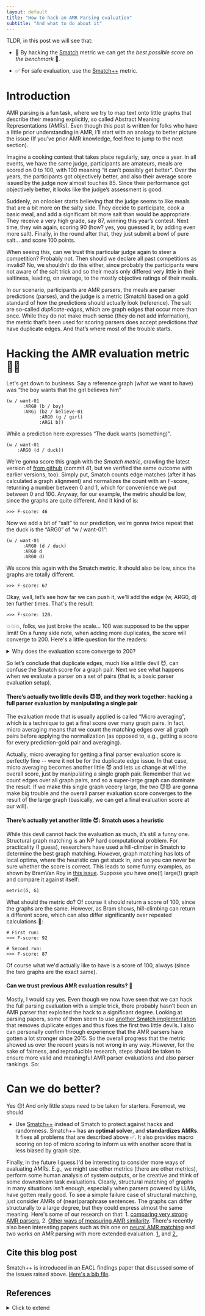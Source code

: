 ```yaml
---
layout: default
title: "How to hack an AMR Parsing evaluation"
subtitle: "And what to do about it"
---
```


TLDR, in this post we will see that:

- 🤯 By hacking the [Smatch](https://github.com/snowblink14/smatch) metric we can get *the best possible score on the benchmark* 🚀. 

- ✅ For safe evaluation, use the [Smatch++](https://github.com/flipz357/smatchpp) metric.

# Introduction

AMR parsing is a fun task, where we try to map text onto little graphs that describe their meaning explicitly, so called Abstract Meaning Representations (AMRs). Even though this post is written for folks who have a little prior understanding in AMR, I’ll start with an analogy to better picture the issue (If you’ve prior AMR knowledge, feel free to jump to the next section).

Imagine a cooking contest that takes place regularly, say, once a year. In all events, we have the same judge, participants are amateurs, meals are scored on 0 to 100, with 100 meaning “it can’t possibly get better”. Over the years, the participants got objectively better, and also their average score issued by the judge now almost touches 85. Since their performance got objectively better, it looks like the judge’s assessment is good.

Suddenly, an onlooker starts believing that the judge seems to like meals that are a bit more on the salty side. They decide to participate, cook a basic meal, and add a significant bit more salt than would be appropriate. They receive a very high grade, say 87, winning this year’s contest. Next time, they win again, scoring 90 (how? yes, you guessed it, by adding even more salt). Finally, in the round after that, they just submit a bowl of pure salt… and score 100 points.

When seeing this, can we trust this particular judge again to steer a competition? Probably not. Then should we declare all past competitions as invalid? No, we shouldn’t do this either, since probably the participants were not aware of the salt trick and so their meals only differed very little in their saltiness, leading, on average, to the mostly objective ratings of their meals.

In our scenario, participants are AMR parsers, the meals are parser predictions (parses), and the judge is a metric (Smatch) based on a gold standard of how the predictions should actually look (reference). The salt are so-called *duplicate-edges*, which are graph edges that occur more than once. While they do not make much sense (they do not add information), the metric that’s been used for scoring parsers does accept predictions that have duplicate edges. And that’s where most of the trouble starts.

# Hacking the AMR evaluation metric 🕵️‍♀️

Let's get down to business. Say a reference graph (what we want to have) was “the boy wants that the girl believes him”

```
(w / want-01
      :ARG0 (b / boy)
      :ARG1 (b2 / believe-01
            :ARG0 (g / girl)
            :ARG1 b))
```

While a prediction here expresses “The duck wants (something)”.

```
(w / want-01
  	:ARG0 (d / duck))
```
 
We're gonna score this graph with the *Smatch metric*, crawling the latest version of [from github](https://github.com/snowblink14/smatch) (commit 41, but we verified the same outcome with earlier versions, too). Simply put, Smatch counts edge matches (after it has calculated a graph alignment) and normalizes the count with an F-score, returning a number between 0 and 1, which for convenience we put between 0 and 100. Anyway, for our example, the metric should be low, since the graphs are quite different. And it kind of is:

```
>>> F-score: 46
```

Now we add a bit of “salt” to our prediction, we're gonna twice repeat that the duck is the “ARG0” of “w / want-01”:

```
(w / want-01
      :ARG0 (d / duck)
      :ARG0 d
      :ARG0 d)
```

We score this again with the Smatch metric. It should also be low, since the graphs are totally different.

```
>>> F-score: 67
```

Okay, well, let’s see how far we can push it, we'll add the edge (w, ARG0, d) ten further times. That's the result:

```
>>> F-score: 120.
```

💥💥💥, folks, we just broke the scale... 100 was supposed to be the upper limit! On a funny side note, when adding more duplicates, the score will converge to 200. Here's a little question for the readers: 

<details> 
  <summary>Why does the evaluation score converge to 200? </summary>
   It’s because of the harmonic mean in the F-score formula. By increasing the matching edges with our duplicate trick, the precision will converge to 100, while the recall will ever grow (due to it being normalized by the size of the reference graph which doesn’t change in size): x -> inf, 2 * x * 100 / (100 + x) = 200.
</details>

So let’s conclude that duplicate edges, much like a little devil 😈, can confuse the Smatch score for a graph pair. Next we see what happens when we evaluate a parser on a set of pairs (that is, a basic parser evaluation setup).

#### There’s actually two little devils 😈😈, and they work together: hacking a full parser evaluation by manipulating a single pair

The evaluation mode that is usually applied is called “Micro averaging”, which is a technique to get a final score over many graph pairs. In fact, micro averaging means that we count the matching edges over all graph pairs before applying the normalization (as opposed to, e.g., getting a score for every prediction-gold pair and averaging). 

Actually, micro averaging for getting a final parser evaluation score is perfectly fine -- were it not be for the duplicate edge issue. In that case, micro averaging becomes another little 😈 and lets us change at will the overall score, just by manipulating a single graph pair. Remember that we count edges over all graph pairs, and so a super-large graph can dominate the result. If we make this single graph veeery large, the two 😈😈 are gonna make big trouble and the overall parser evaluation score converges to the result of the large graph (basically, we can get a final evaluation score at our will).

#### There’s actually yet another little 😈: Smatch uses a heuristic 

While this devil cannot hack the evaluation as much, it’s still a funny one. Structural graph matching is an NP hard computational problem. For practicality (I guess), researchers have used a hill-climber in Smatch to determine the best graph matching. However, graph matching has lots of local optima, where the heuristic can get stuck in, and so you can never be sure whether the score is correct. This leads to some funny examples, as shown by BramVan Roy in [this issue](https://github.com/snowblink14/smatch/issues/43). Suppose you have one(!) large(!) graph and compare it against itself:

```
metric(G, G)
```

What should the metric do? Of course it should return a score of 100, since the graphs are the same. However, as Bram shows, hill-climbing can return a different score, which can also differ significantly over repeated calculations 🥴:

```
# First run:
>>> F-score: 92

# Second run:
>>> F-score: 87
```

Of course what we'd actually like to have is a score of 100, always (since the two graphs are the exact same).

#### Can we trust previous AMR evaluation results? 🤔

Mostly, I would say yes. Even though we now have seen that we can hack the full parsing evaluation with a simple trick, there probably hasn’t been an AMR parser that exploited the hack to a significant degree. Looking at parsing papers, some of them seem to use [another Smatch implementation](https://github.com/ChunchuanLv/amr-evaluation-tool-enhanced) that removes duplicate edges and thus fixes the first two little devils. I also can personally confirm through experience that the AMR parsers have gotten a lot stronger since 2015. So the overall progress that the metric showed us over the recent years is not wrong in any way. However, for the sake of fairness, and reproducible research, steps should be taken to ensure more valid and meaningful AMR parser evaluations and also parser rankings. So:

# Can we do better?

Yes 😊! And only little steps need to be taken for starters. Foremost, we should

- Use [Smatch++](https://github.com/flipz357/smatchpp) instead of Smatch to protect against hacks and randomness. Smatch++ has **an optimal solver**, and **standardizes AMRs**. It fixes all problems that are described above ✅. It also provides macro scoring on top of micro scoring to inform us with another score that is less biased by graph size.

Finally, in the future I guess I'd be interesting to consider more ways of evaluating AMRs. E.g., we might use other metrics (there are other metrics), perform some human analysis of system outputs, or be creative and think of some downstream task evaluations. Clearly, structural matching of graphs in many situations isn’t enough, especially when parsers powered by LLMs, have gotten really good. To see a simple failure case of structural matching, just consider AMRs of (near)paraphrase sentences. The graphs can differ structurally to a large degree, but they could express almost the same meaning. Here's some of our research on that: 1. [comparing very strong AMR parsers](https://aclanthology.org/2022.eval4nlp-1.4/), 2. [Other ways of measuring AMR similarity](https://aclanthology.org/2021.tacl-1.85/). There's recently also been interesting papers such as this one on [neural AMR matching](https://aclanthology.org/2023.acl-long.892/) and two works on AMR parsing with more extended evaluation. [1.](https://aclanthology.org/2023.acl-short.137) and [2.](https://aclanthology.org/2023.findings-acl.125).

## Cite this blog post

Smatch++ is introduced in an EACL findings paper that discussed some of the issues raised above. [Here's a bib file](https://github.com/flipz357/smatchpp#citation).

## References

<details> 
<summary> Click to extend </summary>

[Abstract Meaning Representation for Sembanking](https://aclanthology.org/W13-2322) (Banarescu et al., LAW 2013)

[Smatch: an Evaluation Metric for Semantic Feature Structures](https://aclanthology.org/P13-2131) (Cai & Knight, ACL 2013)

[SMATCH++: Standardized and Extended Evaluation of Semantic Graphs](https://aclanthology.org/2023.findings-eacl.118) (Opitz, Findings 2023)

[Better Smatch = Better Parser? AMR evaluation is not so simple anymore](https://aclanthology.org/2022.eval4nlp-1.4) (Opitz & Frank, Eval4NLP 2022)

[AMRs Assemble! Learning to Ensemble with Autoregressive Models for AMR Parsing](https://aclanthology.org/2023.acl-short.137) (Martínez Lorenzo et al., ACL 2023)

[Incorporating Graph Information in Transformer-based AMR Parsing](https://aclanthology.org/2023.findings-acl.125) (Vasylenko et al., Findings 2023)

[Weisfeiler-Leman in the Bamboo: Novel AMR Graph Metrics and a Benchmark for AMR Graph Similarity](https://aclanthology.org/2021.tacl-1.85) (Opitz et al., TACL 2021)

[Evaluate AMR Graph Similarity via Self-supervised Learning](https://aclanthology.org/2023.acl-long.892) (Shou & Lin, ACL 2023)

</details>






